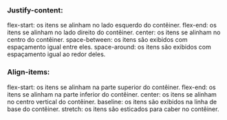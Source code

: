 ### Justify-content:

flex-start: os itens se alinham no lado esquerdo do contêiner.
flex-end: os itens se alinham no lado direito do contêiner.
center: os itens se alinham no centro do contêiner.
space-between: os itens são exibidos com espaçamento igual entre eles.
space-around: os itens são exibidos com espaçamento igual ao redor deles.

### Align-items:
flex-start: os itens se alinham na parte superior do contêiner.
flex-end: os itens se alinham na parte inferior do contêiner.
center: os itens se alinham no centro vertical do contêiner.
baseline: os itens são exibidos na linha de base do contêiner.
stretch: os itens são esticados para caber no contêiner.
